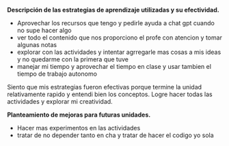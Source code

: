 **Descripción de las estrategias de aprendizaje utilizadas y su efectividad.**

- Aprovechar los recursos que tengo y pedirle ayuda a chat gpt cuando no supe hacer algo
- ver todo el contenido que nos proporciono el profe con atencion y tomar algunas notas
- explorar con las actividades y intentar agrregarle mas cosas a mis ideas y no quedarme con la primera que tuve
- manejar mi tiempo y aprovechar el tiempo en clase y usar tambien el tiempo de trabajo autonomo

Siento que mis estrategias fueron efectivas porque termine la unidad relativamente rapido y entendi bien los conceptos. Logre hacer todas las actividades y explorar mi creatividad.

**Planteamiento de mejoras para futuras unidades.**

- Hacer mas experimentos en las actividades
- tratar de no depender tanto en cha y tratar de hacer el codigo yo sola
